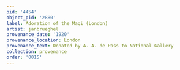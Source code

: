 ```yaml
---
pid: '4454'
object_pid: '2880'
label: Adoration of the Magi (London)
artist: janbrueghel
provenance_date: '1920'
provenance_location: London
provenance_text: Donated by A. A. de Pass to National Gallery
collection: provenance
order: '0015'
---
```

